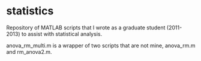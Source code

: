 statistics
==========
Repository of MATLAB scripts that I wrote as a graduate student (2011-2013) to assist with statistical analysis.

anova_rm_multi.m is a wrapper of two scripts that are not mine, anova_rm.m and rm_anova2.m.
